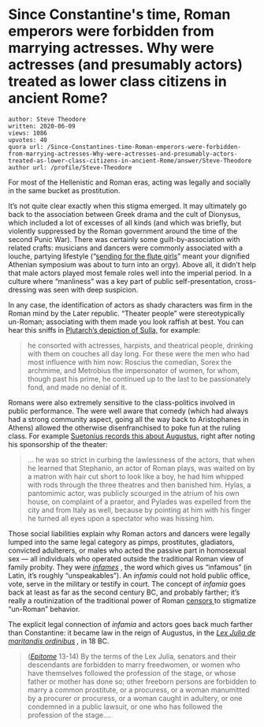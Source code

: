 # Since Constantine's time, Roman emperors were forbidden from marrying actresses. Why were actresses (and presumably actors) treated as lower class citizens in ancient Rome?

	author: Steve Theodore
	written: 2020-06-09
	views: 1086
	upvotes: 40
	quora url: /Since-Constantines-time-Roman-emperors-were-forbidden-from-marrying-actresses-Why-were-actresses-and-presumably-actors-treated-as-lower-class-citizens-in-ancient-Rome/answer/Steve-Theodore
	author url: /profile/Steve-Theodore


For most of the Hellenistic and Roman eras, acting was legally and socially in the same bucket as prostitution.

It’s not quite clear exactly when this stigma emerged. It may ultimately go back to the association between Greek drama and the cult of Dionysus, which included a lot of excesses of all kinds (and which was briefly, but violently suppressed by the Roman government around the time of the second Punic War). There was certainly some guilt-by-association with related crafts: musicians and dancers were commonly associated with a louche, partying lifestyle (“[sending for the flute girls](https://theconversation.com/elite-companions-flute-girls-and-child-slaves-sex-work-in-ancient-athens-89306)” meant your dignified Athenian symposium was about to turn into an orgy). Above all, it didn’t help that male actors played most female roles well into the imperial period. In a culture where “manliness” was a key part of public self-presentation, cross-dressing was seen with deep suspicion.

In any case, the identification of actors as shady characters was firm in the Roman mind by the Later republic. “Theater people” were stereotypically un-Roman; associating with them made you look raffish at best. You can hear this sniffs in [Plutarch’s depiction of Sulla,](http://penelope.uchicago.edu/Thayer/E/Roman/Texts/Plutarch/Lives/Sulla*.html) for example:

> he consorted with actresses, harpists, and theatrical people, drinking with them on couches all day long. For these were the men who had most influence with him now: Roscius the comedian, Sorex the archmime, and Metrobius the impersonator of women, for whom, though past his prime, he continued up to the last to be passionately fond, and made no denial of it.

Romans were also extremely sensitive to the class-politics involved in public performance. The were well aware that comedy (which had always had a strong community aspect, going all the way back to Aristophanes in Athens) allowed the otherwise disenfranchised to poke fun at the ruling class. For example [Suetonius records this about Augustus](http://penelope.uchicago.edu/Thayer/E/Roman/Texts/Suetonius/12Caesars/Augustus*.html), right after noting his sponsorship of the theater:

> … he was so strict in curbing the lawlessness of the actors, that when he learned that Stephanio, an actor of Roman plays, was waited on by a matron with hair cut short to look like a boy, he had him whipped with rods through the three theatres and then banished him. Hylas, a pantomimic actor, was publicly scourged in the atrium of his own house, on complaint of a praetor, and Pylades was expelled from the city and from Italy as well, because by pointing at him with his finger he turned all eyes upon a spectator who was hissing him.

Those social liabilities explain why Roman actors and dancers were legally lumped into the same legal category as pimps, prostitutes, gladiators, convicted adulterers, or males who acted the passive part in homosexual sex — all individuals who operated outside the traditional Roman view of family probity. They were _[infames](http://www.perseus.tufts.edu/hopper/text?doc=Perseus:text:1999.04.0063:id=infamia-cn)_ , the word which gives us “infamous” (in Latin, it’s roughly “unspeakables”). An _infamis_ could not hold public office, vote, serve in the military or testify in court. The concept of _infamia_  goes back at least as far as the second century BC, and probably farther; it’s really a routinization of the traditional power of Roman [censors ](https://www.ancient.eu/censor/)to stigmatize “un-Roman” behavior.

The explicit legal connection of _infamia_  and actors goes back much farther than Constantine: it became law in the reign of Augustus, in the _[Lex Julia de maritandis ordinibus](https://www.csun.edu/~hcfll004/AugMarriage.html)_ _,_ in 18 BC.

> (_[Epitome](https://en.wikipedia.org/wiki/Epitome)_  13-14) By the terms of the Lex Julia, senators and their descendants are forbidden to marry freedwomen, or women who have themselves followed the profession of the stage, or whose father or mother has done so; other freeborn persons are forbidden to marry a common prostitute, or a procuress, or a woman manumitted by a procurer or procuress, or a woman caught in adultery, or one condemned in a public lawsuit, or one who has followed the profession of the stage....

